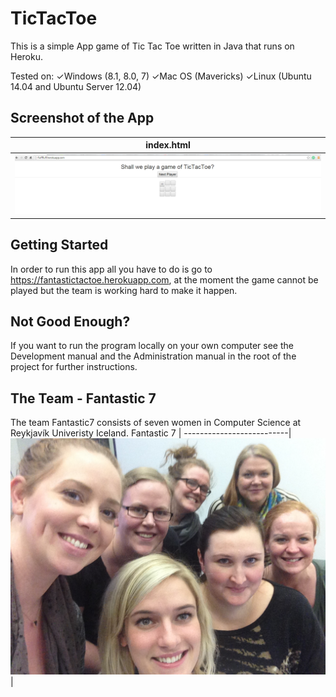 # TicTacToe
This is a simple App game of Tic Tac Toe written in Java that runs on Heroku.

Tested on:
✓Windows (8.1, 8.0, 7)
✓Mac OS (Mavericks)
✓Linux (Ubuntu 14.04 and Ubuntu Server 12.04)

## Screenshot of the App
index.html                |
--------------------------|
![random](img/random.png) |

## Getting Started
In order to run this app all you have to do is go to 
https://fantastictactoe.herokuapp.com, at the moment the game cannot be played but the team is working hard to make it happen.

## Not Good Enough?
If you want to run the program locally on your own computer see the Development manual and the Administration manual in the root of the project for further instructions.

## The Team - Fantastic 7
The team Fantastic7 consists of seven women in Computer Science at Reykjavík Univeristy Iceland.
Fantastic 7               |
--------------------------|
![theTeam](img/theTeam.png) 		  |
